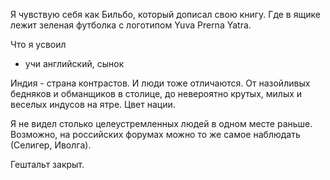 Я чувствую себя как Бильбо, который дописал свою книгу. Где в ящике лежит зеленая футболка с логотипом Yuva Prerna Yatra. 



Что я усвоил

- учи английский, сынок



Индия - страна контрастов. И люди тоже отличаются. От назойливых бедняков и обманщиков в столице, до невероятно крутых, милых и веселых индусов на ятре. Цвет нации.

Я не видел столько целеустремленных людей в одном месте раньше. Возможно, на российских форумах можно то же самое наблюдать (Селигер, Иволга).

Гештальт закрыт.